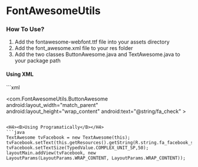 # FontAwesomeUtils

<H3><B>How To Use?</B></H3>
<ol>
<li>Add the fontawesome-webfont.ttf file into your assets directory</li>
<li>Add the font_awesome.xml file to your res folder</li>
<li>Add the two classes ButtonAwesome.java and TextAwesome.java to your package path</li>
</ol>

<H4><B>Using XML</B></H4>
```xml
<com.FontAwesomeUtils.TextAwesome
    android:id="@+id/tvThumb"
    android:layout_width="wrap_content"
    android:layout_height="wrap_content"
    android:text="@string/fa_thumbs_up"
    android:textSize="30sp" />

<com.FontAwesomeUtils.ButtonAwesome
    android:layout_width="match_parent"
    android:layout_height="wrap_content"
    android:text="@string/fa_check" >
```

<H4><B>Using Programatically</B></H4>
```java
TextAwesome tvFacebook = new TextAwesome(this);
tvFacebook.setText(this.getResources().getString(R.string.fa_facebook_square));
tvFacebook.setTextSize(TypedValue.COMPLEX_UNIT_SP,50);
layoutMain.addView(tvFacebook, new LayoutParams(LayoutParams.WRAP_CONTENT, LayoutParams.WRAP_CONTENT));
```
